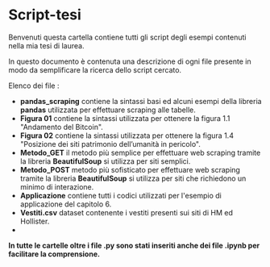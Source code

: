 # Script-tesi
Benvenuti questa cartella contiene tutti gli script degli esempi contenuti nella mia tesi di laurea.

In questo documento è contenuta una descrizione di ogni file presente in modo da semplificare la ricerca dello script cercato.

Elenco dei file :
-  **pandas_scraping** contiene la sintassi basi ed alcuni esempi della libreria  **pandas** utilizzata per effettuare scraping alle tabelle.
- **Figura 01** contiene la sintassi utilizzata per ottenere la figura 1.1 "Andamento del Bitcoin".
- **Figura 02** contiene la sintassi utilizzata per ottenere la figura 1.4 "Posizione dei siti patrimonio dell’umanità in pericolo". 
-  **Metodo_GET**  il metodo più semplice per effettuare web scraping tramite la libreria **BeautifulSoup**  si utilizza per siti semplici. 
- **Metodo_POST**  metodo più sofisticato per effettuare web scraping tramite la libreria **BeautifulSoup**  si utilizza per siti che richiedono un minimo di interazione. 
- **Applicazione** contiene tutti i codici utilizzati per l'esempio di applicazione del capitolo 6.  
-  **Vestiti.csv** dataset contenente i vestiti presenti sui siti di HM ed Hollister.  
-  
**In tutte le cartelle oltre i file .py sono stati inseriti anche dei file .ipynb per facilitare la comprensione.**     
